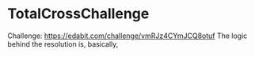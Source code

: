 # TotalCrossChallenge
Challenge: https://edabit.com/challenge/vmRJz4CYmJCQ8otuf
The logic behind the resolution is, basically, 
